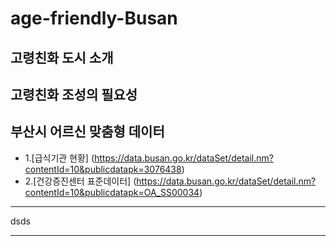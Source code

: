 # age-friendly-Busan
## 고령친화 도시 소개
## 고령친화 조성의 필요성
## 부산시 어르신 맞춤형 데이터
- 1.[급식기관 현황] (https://data.busan.go.kr/dataSet/detail.nm?contentId=10&publicdatapk=3076438)
- 2.[건강증진센터 표준데이터] (https://data.busan.go.kr/dataSet/detail.nm?contentId=10&publicdatapk=OA_SS00034)
---
dsds
***

